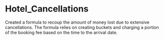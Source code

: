 # Hotel_Cancellations
Created a formula to recoup the amount of money lost due to extensive cancellations. 
The formula relies on creating buckets and charging a portion of the booking fee based on the time to the arrival date. 

